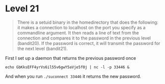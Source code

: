 # Level 21

> There is a setuid binary in the homedirectory that does the following: it makes a connection to localhost on the port you specify as a commandline argument. It then reads a line of text from the connection and compares it to the password in the previous level (bandit20). If the password is correct, it will transmit the password for the next level (bandit21).

First I set up a daemon that returns the previous password once

```echo GbKksEFF4yrVs6il55v6gwY5aVje5f0j | nc -l -p 33446 &```

And when you run `./suconnect 33446` it returns the new password.
